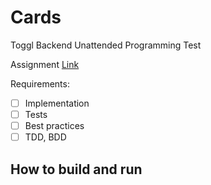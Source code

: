 # Cards

Toggl Backend Unattended Programming Test

Assignment [Link](https://toggl.notion.site/Toggl-Backend-Unattended-Programming-Test-015a95428b044b4398ba62ccc72a007e)

Requirements:
- [ ] Implementation
- [ ] Tests
- [ ] Best practices
- [ ] TDD, BDD

## How to build and run
